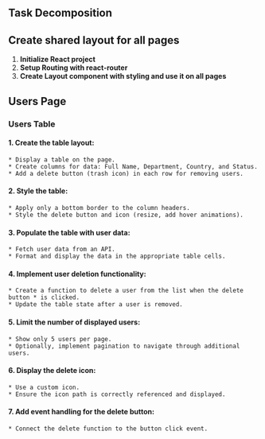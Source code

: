 ## Task Decomposition

## Create shared layout for all pages
1. **Initialize React project**
2. **Setup Routing with react-router**
3. **Create Layout component with styling and use it on all pages**

## Users Page

### Users Table

  #### 1. Create the table layout:

    * Display a table on the page.
    * Create columns for data: Full Name, Department, Country, and Status.
    * Add a delete button (trash icon) in each row for removing users.

  #### 2. Style the table:

    * Apply only a bottom border to the column headers.
    * Style the delete button and icon (resize, add hover animations).

  #### 3. Populate the table with user data:

    * Fetch user data from an API.
    * Format and display the data in the appropriate table cells.

  #### 4. Implement user deletion functionality:

    * Create a function to delete a user from the list when the delete button * is clicked.
    * Update the table state after a user is removed.

  #### 5. Limit the number of displayed users:

    * Show only 5 users per page.
    * Optionally, implement pagination to navigate through additional users.

  #### 6. Display the delete icon:

    * Use a custom icon.
    * Ensure the icon path is correctly referenced and displayed.

  #### 7. Add event handling for the delete button:

    * Connect the delete function to the button click event.
